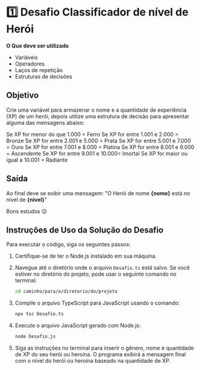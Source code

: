 # 1️⃣ Desafio Classificador de nível de Herói

**O Que deve ser utilizado**

- Variáveis
- Operadores
- Laços de repetição
- Estruturas de decisões

## Objetivo

Crie uma variável para armazenar o nome e a quantidade de experiência (XP) de um herói, depois utilize uma estrutura de decisão para apresentar alguma das mensagens abaixo:

Se XP for menor do que 1.000 = Ferro
Se XP for entre 1.001 e 2.000 = Bronze
Se XP for entre 2.001 e 5.000 = Prata
Se XP for entre 5.001 e 7.000 = Ouro
Se XP for entre 7.001 e 8.000 = Platina
Se XP for entre 8.001 e 9.000 = Ascendente
Se XP for entre 9.001 e 10.000= Imortal
Se XP for maior ou igual a 10.001 = Radiante

## Saída

Ao final deve se exibir uma mensagem:
"O Herói de nome **{nome}** está no nível de **{nivel}**"

Bons estudos 😉

## Instruções de Uso da Solução do Desafio

Para executar o código, siga os seguintes passos:

1. Certifique-se de ter o Node.js instalado em sua máquina.
2. Navegue até o diretório onde o arquivo `Desafio.ts` está salvo. Se você estiver no diretório do projeto, pode usar o seguinte comando no terminal:

   ```bash
   cd caminho/para/o/diretorio/do/projeto
   ```

3. Compile o arquivo TypeScript para JavaScript usando o comando:

   ```bash
   npx tsc Desafio.ts
   ```

4. Execute o arquivo JavaScript gerado com Node.js:

   ```bash
   node Desafio.js
   ```

5. Siga as instruções no terminal para inserir o gênero, nome e quantidade de XP do seu herói ou heroína. O programa exibirá a mensagem final com o nível do herói ou heroína baseado na quantidade de XP.
